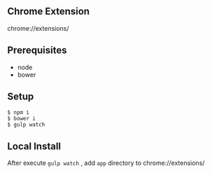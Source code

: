 ## Chrome Extension

chrome://extensions/

## Prerequisites

+ node
+ bower

## Setup

```
$ npm i
$ bower i
$ gulp watch
```

## Local Install

After execute `gulp watch` , add `app` directory to chrome://extensions/
